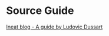# Source Guide

[Ineat blog - A guide by Ludovic Dussart](https://blog.ineat-group.com/2017/12/securisez-vos-apis-spring-avec-keycloak-3-utilisation-des-connecteurs-spring-de-keycloak/)